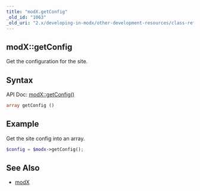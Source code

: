 ```yaml
---
title: "modX.getConfig"
_old_id: "1063"
_old_uri: "2.x/developing-in-modx/other-development-resources/class-reference/modx/modx.getconfig"
---
```


## modX::getConfig

Get the configuration for the site.

## Syntax

API Doc: [modX::getConfig()](http://api.modx.com/revolution/2.2/db_core_model_modx_modx.class.html#%5CmodX::getConfig())

``` php
array getConfig ()
```

## Example

Get the site config into an array.

``` php
$config = $modx->getConfig();
```

## See Also

- [modX](extending-modx/core-model/modx "modX")
